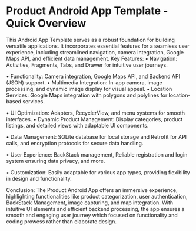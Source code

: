 # Product Android App Template - Quick Overview

This Android App Template serves as a robust foundation for building versatile applications. It incorporates essential features for a seamless user experience, including streamlined navigation, camera integration, Google Maps API, and efficient data management.
Key Features:
•	Navigation: Activities, Fragments, Tabs, and Drawer for intuitive user journeys.

•	Functionality: Camera integration, Google Maps API, and Backend API (JSON) support.
  •	Multimedia Integration: In-app camera, image processing, and dynamic image display for visual appeal.
  •	Location Services: Google Maps integration with polygons and polylines for location-based services.
  
•	UI Optimization: Adapters, RecyclerView, and menu systems for smooth interfaces.
  •	Dynamic Product Management: Display categories, product listings, and detailed views with adaptable UI components.

•	Data Management: SQLite database for local storage and Retrofit for API calls, and encryption protocols for secure data handling.

•	User Experience: BackStack management, Reliable registration and login system ensuring data privacy, and more.

•	Customization: Easily adaptable for various app types, providing flexibility in design and functionality.

Conclusion:
The Product Android App offers an immersive experience, highlighting functionalities like product categorization, user authentication, BackStack Management, image capturing, and map integration. With intuitive UI elements and efficient backend processing, the app ensures a smooth and engaging user journey which focused on functionality and coding prowess rather than elaborate design.
